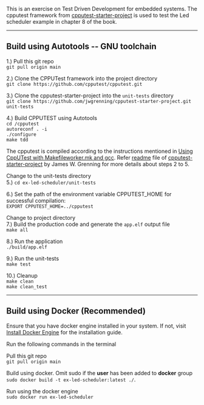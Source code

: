 This is an exercise on Test Driven Development for embedded systems. The cpputest framework from [cpputest-starter-project](https://github.com/jwgrenning/cpputest-starter-project) is used to test the Led scheduler example in chapter 8 of the book.

---
## **Build using Autotools -- GNU toolchain**

1.) Pull this git repo <br />
```git pull origin main```

2.) Clone the CPPUTest framework into the project directory <br />
```git clone https://github.com/cpputest/cpputest.git```

3.) Clone the cpputest-starter-project into the ```unit-tests``` directory <br />
```git clone https://github.com/jwgrenning/cpputest-starter-project.git unit-tests```


4.) Build CPPUTEST using Autotools <br />
```cd /cpputest``` <br />
```autoreconf . -i``` <br />
```./configure``` <br />
```make tdd```

The cpputest is compiled according to the instructions mentioned in [Using CppUTest with Makefileworker.mk and gcc](https://cpputest.github.io/). Refer [readme](https://github.com/jwgrenning/cpputest-starter-project/blob/master/readme/cpputest-starter-kit-readme.pdf) file of [cpputest-starter-project](https://github.com/jwgrenning/cpputest-starter-project) by James W. Grenning for more details about  steps 2 to 5.

Change to the unit-tests directory <br />
5.) ```cd ex-led-scheduler/unit-tests```

6.) Set the path of the environment variable CPPUTEST_HOME for successful compilation: <br >
```EXPORT CPPUTEST_HOME=../cpputest```

Change to project directory <br />
7.) Build the production code and generate the ```app.elf``` output file <br />
```make all``` 

8.) Run the application <br />
```./build/app.elf``` 

9.) Run the unit-tests<br />
```make test```

10.) Cleanup <br />
```make clean```<br />
```make clean_test```

---

## **Build using Docker (Recommended)**

Ensure that you have docker engine installed in your system. If not, visit [Install Docker Engine](https://docs.docker.com/engine/install/) for the installation guide.

Run the following commands in the terminal

Pull this git repo <br />
```git pull origin main```

Build using docker. Omit sudo if the **user** has been added to **docker** group <br />
```sudo docker build -t ex-led-scheduler:latest ./```. <br /> 

Run using the docker engine <br />
```sudo docker run ex-led-scheduler```